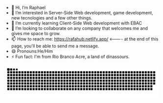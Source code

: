 - 👋 Hi, I’m Raphael
- 👀 I’m interested in Server-Side Web development, game development, new tecnologies and a few other things.
- 🌱 I’m currently learning Client-Side Web development with EBAC
- 💞️ I’m looking to collaborate on any company that welcomes me and gives me space to grow.
- 📫 How to reach me: https://rafahub.netlify.app/  <---- at the end of this page, you'll be able to send me a message.
- 😄 Pronouns:He/Him
- ⚡ Fun fact: I'm from Rio Branco Acre, a land of dinassours.

<!---
RafInlove/RafInlove is a ✨ special ✨ repository because its `README.md` (this file) appears on your GitHub profile.
You can click the Preview link to take a look at your changes.
--->

<picture>
  <source media="(prefers-color-scheme: dark)" srcset="https://raw.githubusercontent.com/RafInlove/RafInlove/output/github-contribution-grid-snake-dark.svg">
  <source media="(prefers-color-scheme: light)" srcset="https://raw.githubusercontent.com/RafInlove/RafInlove/output/github-contribution-grid-snake.svg">
  <img alt="github contribution grid snake animation" src="https://raw.githubusercontent.com/RafInlove/RafInlove/output/github-contribution-grid-snake.svg">
</picture>
<br><br>
